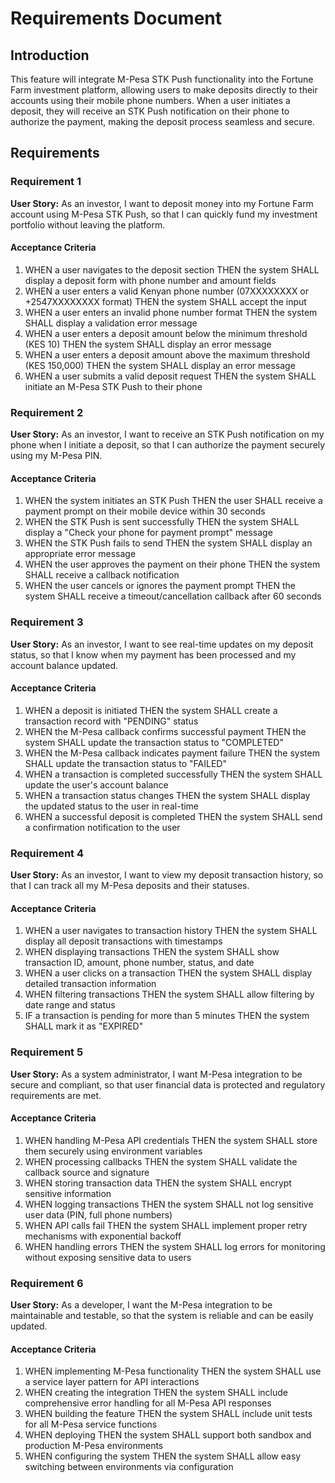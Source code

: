 # Requirements Document

## Introduction

This feature will integrate M-Pesa STK Push functionality into the Fortune Farm investment platform, allowing users to make deposits directly to their accounts using their mobile phone numbers. When a user initiates a deposit, they will receive an STK Push notification on their phone to authorize the payment, making the deposit process seamless and secure.

## Requirements

### Requirement 1

**User Story:** As an investor, I want to deposit money into my Fortune Farm account using M-Pesa STK Push, so that I can quickly fund my investment portfolio without leaving the platform.

#### Acceptance Criteria

1. WHEN a user navigates to the deposit section THEN the system SHALL display a deposit form with phone number and amount fields
2. WHEN a user enters a valid Kenyan phone number (07XXXXXXXX or +2547XXXXXXXX format) THEN the system SHALL accept the input
3. WHEN a user enters an invalid phone number format THEN the system SHALL display a validation error message
4. WHEN a user enters a deposit amount below the minimum threshold (KES 10) THEN the system SHALL display an error message
5. WHEN a user enters a deposit amount above the maximum threshold (KES 150,000) THEN the system SHALL display an error message
6. WHEN a user submits a valid deposit request THEN the system SHALL initiate an M-Pesa STK Push to their phone

### Requirement 2

**User Story:** As an investor, I want to receive an STK Push notification on my phone when I initiate a deposit, so that I can authorize the payment securely using my M-Pesa PIN.

#### Acceptance Criteria

1. WHEN the system initiates an STK Push THEN the user SHALL receive a payment prompt on their mobile device within 30 seconds
2. WHEN the STK Push is sent successfully THEN the system SHALL display a "Check your phone for payment prompt" message
3. WHEN the STK Push fails to send THEN the system SHALL display an appropriate error message
4. WHEN the user approves the payment on their phone THEN the system SHALL receive a callback notification
5. WHEN the user cancels or ignores the payment prompt THEN the system SHALL receive a timeout/cancellation callback after 60 seconds

### Requirement 3

**User Story:** As an investor, I want to see real-time updates on my deposit status, so that I know when my payment has been processed and my account balance updated.

#### Acceptance Criteria

1. WHEN a deposit is initiated THEN the system SHALL create a transaction record with "PENDING" status
2. WHEN the M-Pesa callback confirms successful payment THEN the system SHALL update the transaction status to "COMPLETED"
3. WHEN the M-Pesa callback indicates payment failure THEN the system SHALL update the transaction status to "FAILED"
4. WHEN a transaction is completed successfully THEN the system SHALL update the user's account balance
5. WHEN a transaction status changes THEN the system SHALL display the updated status to the user in real-time
6. WHEN a successful deposit is completed THEN the system SHALL send a confirmation notification to the user

### Requirement 4

**User Story:** As an investor, I want to view my deposit transaction history, so that I can track all my M-Pesa deposits and their statuses.

#### Acceptance Criteria

1. WHEN a user navigates to transaction history THEN the system SHALL display all deposit transactions with timestamps
2. WHEN displaying transactions THEN the system SHALL show transaction ID, amount, phone number, status, and date
3. WHEN a user clicks on a transaction THEN the system SHALL display detailed transaction information
4. WHEN filtering transactions THEN the system SHALL allow filtering by date range and status
5. IF a transaction is pending for more than 5 minutes THEN the system SHALL mark it as "EXPIRED"

### Requirement 5

**User Story:** As a system administrator, I want M-Pesa integration to be secure and compliant, so that user financial data is protected and regulatory requirements are met.

#### Acceptance Criteria

1. WHEN handling M-Pesa API credentials THEN the system SHALL store them securely using environment variables
2. WHEN processing callbacks THEN the system SHALL validate the callback source and signature
3. WHEN storing transaction data THEN the system SHALL encrypt sensitive information
4. WHEN logging transactions THEN the system SHALL not log sensitive user data (PIN, full phone numbers)
5. WHEN API calls fail THEN the system SHALL implement proper retry mechanisms with exponential backoff
6. WHEN handling errors THEN the system SHALL log errors for monitoring without exposing sensitive data to users

### Requirement 6

**User Story:** As a developer, I want the M-Pesa integration to be maintainable and testable, so that the system is reliable and can be easily updated.

#### Acceptance Criteria

1. WHEN implementing M-Pesa functionality THEN the system SHALL use a service layer pattern for API interactions
2. WHEN creating the integration THEN the system SHALL include comprehensive error handling for all M-Pesa API responses
3. WHEN building the feature THEN the system SHALL include unit tests for all M-Pesa service functions
4. WHEN deploying THEN the system SHALL support both sandbox and production M-Pesa environments
5. WHEN configuring the system THEN the system SHALL allow easy switching between environments via configuration